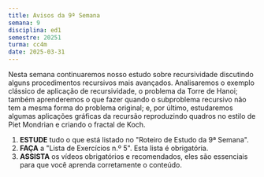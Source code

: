 ```yaml
---
title: Avisos da 9ª Semana
semana: 9
disciplina: ed1
semestre: 20251
turma: cc4m
date: 2025-03-31
---
```


Nesta semana continuaremos nosso estudo sobre recursividade discutindo alguns
procedimentos recursivos mais avançados. Analisaremos o exemplo clássico de
aplicação de recursividade, o problema da Torre de Hanoi; também aprenderemos o
que fazer quando o subproblema recursivo não tem a mesma forma do problema
original; e, por último, estudaremos algumas aplicações gráficas da recursão
reproduzindo quadros no estilo de Piet Mondrian e criando o fractal de Koch.

1. **ESTUDE** tudo o que está listado no "Roteiro de Estudo da 9ª Semana".
1. **FAÇA** a "Lista de Exercícios n.º 5". Esta lista é obrigatória.
1. **ASSISTA** os vídeos obrigatórios e recomendados, eles são essenciais para
   que você aprenda corretamente o conteúdo.
